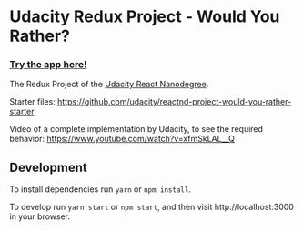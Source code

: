 # Udacity Redux Project - Would You Rather?

<h3><a href="https://albert-udacity-react-redux-wouldyourather.netlify.app/login">Try the app here!</a></h3>

The Redux Project of the [Udacity React Nanodegree](https://www.udacity.com/course/react-nanodegree--nd019).

Starter files: https://github.com/udacity/reactnd-project-would-you-rather-starter

Video of a complete implementation by Udacity, to see the required behavior: https://www.youtube.com/watch?v=xfmSkLAL__Q

## Development

To install dependencies run `yarn` or `npm install`.

To develop run `yarn start` or `npm start`, and then visit http://localhost:3000 in your browser.
